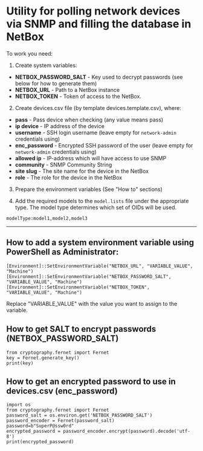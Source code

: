 # Utility for polling network devices via SNMP and filling the database in NetBox

To work you need:

1. Create system variables:
* **NETBOX_PASSWORD_SALT** - Key used to decrypt passwords (see below for how to generate them)
* **NETBOX_URL** - Path to a NetBox instance
* **NETBOX_TOKEN** - Token of access to the NetBox.

2. Create devices.csv file (by template devices.template.csv), where:
* **pass** - Pass device when checking (any value means pass)
* **ip device** - IP address of the device
* **username** - SSH login username (leave empty for `network-admin` credentials using)
* **enc_password** - Encrypted SSH password of the user (leave empty for `network-admin` credentials using)
* **allowed ip** - IP-address which will have access to use SNMP
* **community** - SNMP Community String
* **site slug** - The site name for the device in the NetBox
* **role** - The role for the device in the NetBox

3. Prepare the environment variables (See "How to" sections)  

4. Add the required models to the `model.lists` file under the appropriate type. The model type determines which set of OIDs will be used.  
```
modelType:model1,model2,model3
```
---


## How to add a system environment variable using PowerShell as Administrator:
```
[Environment]::SetEnvironmentVariable("NETBOX_URL", "VARIABLE_VALUE", "Machine")
[Environment]::SetEnvironmentVariable("NETBOX_PASSWORD_SALT", "VARIABLE_VALUE", "Machine")
[Environment]::SetEnvironmentVariable("NETBOX_TOKEN", "VARIABLE_VALUE", "Machine")
```
Replace "VARIABLE_VALUE" with the value you want to assign to the variable.

## How to get SALT to encrypt passwords (NETBOX_PASSWORD_SALT)
```
from cryptography.fernet import Fernet
key = Fernet.generate_key()
print(key)
```

## How to get an encrypted password to use in devices.csv (enc_password)
``` 
import os
from cryptography.fernet import Fernet
password_salt = os.environ.get('NETBOX_PASSWORD_SALT')
password_encoder = Fernet(password_salt)
password=b"SuperP@ssw0rd"
encrypted_password = password_encoder.encrypt(password).decode('utf-8')
print(encrypted_password)
```
